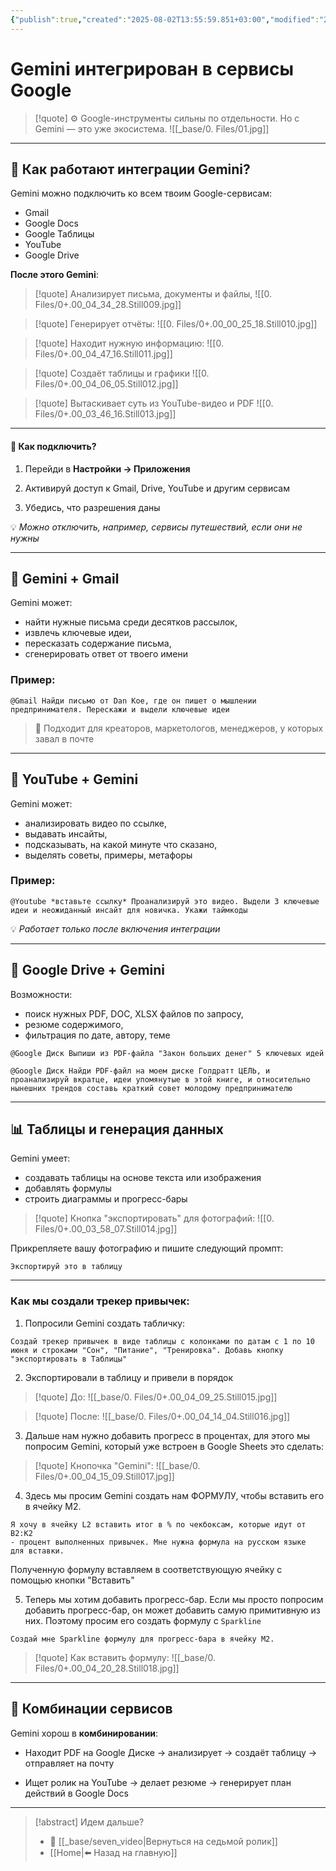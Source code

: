 ```yaml
---
{"publish":true,"created":"2025-08-02T13:55:59.851+03:00","modified":"2025-08-02T13:58:46.640+03:00","cssclasses":""}
---
```


# Gemini интегрирован в сервисы Google

>[!quote] ⚙️ Google-инструменты сильны по отдельности. Но с Gemini — это уже экосистема.
>![[_base/0. Files/01.jpg]]

---
## 🔗 Как работают интеграции Gemini?

Gemini можно подключить ко всем твоим Google-сервисам:

- Gmail
- Google Docs
- Google Таблицы
- YouTube
- Google Drive


**После этого Gemini**:

>[!quote] Анализирует письма, документы и файлы,
>![[0. Files/0+.00_04_34_28.Still009.jpg]]

>[!quote] Генерирует отчёты:
>![[0. Files/0+.00_00_25_18.Still010.jpg]]

>[!quote] Находит нужную информацию:
>![[0. Files/0+.00_04_47_16.Still011.jpg]]

>[!quote] Создаёт таблицы и графики
>![[0. Files/0+.00_04_06_05.Still012.jpg]]

>[!quote] Вытаскивает суть из YouTube-видео и PDF
>![[0. Files/0+.00_03_46_16.Still013.jpg]]


---
#### 🔐 Как подключить?

1. Перейди в **Настройки → Приложения**
    
2. Активируй доступ к Gmail, Drive, YouTube и другим сервисам
    
3. Убедись, что разрешения даны
    

💡 _Можно отключить, например, сервисы путешествий, если они не нужны_

---
## 📩 Gemini + Gmail

Gemini может:

- найти нужные письма среди десятков рассылок,
- извлечь ключевые идеи,
- пересказать содержание письма,
- сгенерировать ответ от твоего имени

### Пример:

```
@Gmail Найди письмо от Dan Koe, где он пишет о мышлении предпринимателя. Перескажи и выдели ключевые идеи
```

> 💬 Подходит для креаторов, маркетологов, менеджеров, у которых завал в почте

---
## 🎥 YouTube + Gemini

Gemini может:
- анализировать видео по ссылке,
- выдавать инсайты,
- подсказывать, на какой минуте что сказано,
- выделять советы, примеры, метафоры

### Пример:

```
@Youtube *вставьте ссылку* Проанализируй это видео. Выдели 3 ключевые идеи и неожиданный инсайт для новичка. Укажи таймкоды
```

💡 _Работает только после включения интеграции_

---
## 📁 Google Drive + Gemini

Возможности:

- поиск нужных PDF, DOC, XLSX файлов по запросу,
- резюме содержимого,
- фильтрация по дате, автору, теме

```
@Google Диск Выпиши из PDF-файла "Закон больших денег" 5 ключевых идей
```

```
@Google Диск Найди PDF-файл на моем диске Голдратт ЦЕЛЬ, и проанализируй вкратце, идеи упомянутые в этой книге, и относительно нынешних трендов составь краткий совет молодому предпринимателю
```

---
## 📊 Таблицы и генерация данных

Gemini умеет:

- создавать таблицы на основе текста или изображения
- добавлять формулы
- строить диаграммы и прогресс-бары

>[!quote] Кнопка "экспортировать" для фотографий:
>![[0. Files/0+.00_03_58_07.Still014.jpg]]

Прикрепляете вашу фотографию и пишите следующий промпт:

```
Экспортируй это в таблицу
```

---
### Как мы создали трекер привычек:

1. Попросили Gemini создать табличку:

```
Создай трекер привычек в виде таблицы с колонками по датам с 1 по 10 июня и строками "Сон", "Питание", "Тренировка". Добавь кнопку "экспортировать в Таблицы"
```

2. Экспортировали в таблицу и привели в порядок

>[!quote] До:
>![[_base/0. Files/0+.00_04_09_25.Still015.jpg]]

>[!quote] После:
>![[_base/0. Files/0+.00_04_14_04.Still016.jpg]]

3. Дальше нам нужно добавить прогресс в процентах, для этого мы попросим Gemini, который уже встроен в Google Sheets это сделать:

>[!quote] Кнопочка "Gemini":
>![[_base/0. Files/0+.00_04_15_09.Still017.jpg]]

4. Здесь мы просим Gemini создать нам ФОРМУЛУ, чтобы вставить его в ячейку M2.

```
Я хочу в ячейку L2 вставить итог в % по чекбоксам, которые идут от В2:К2
- процент выполненных привычек. Мне нужна формула на русском языке
для вставки.
```

Полученную формулу вставляем в соответствующую ячейку с помощью кнопки "Вставить"

5. Теперь мы хотим добавить прогресс-бар. 
Если мы просто попросим добавить прогресс-бар, он может добавить самую примитивную из них. Поэтому просим его создать формулу с `Sparkline`

```
Создай мне Sparkline формулу для прогресс-бара в ячейку M2.
```

>[!quote] Как вставить формулу:
>![[_base/0. Files/0+.00_04_20_28.Still018.jpg]]

---
## 🧠 Комбинации сервисов

Gemini хорош в **комбинировании**:

- Находит PDF на Google Диске → анализирует → создаёт таблицу → отправляет на почту
    
- Ищет ролик на YouTube → делает резюме → генерирует план действий в Google Docs

---
> [!abstract] Идем дальше?
> - 🧠 [[_base/seven_video\|Вернуться на седьмой ролик]]
> - [[Home\|⬅️ Назад на главную]]